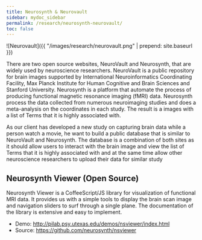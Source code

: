 ```yaml
---
title: Neurosynth & Neurovault
sidebar: mydoc_sidebar
permalink: /research/neurosynth-neurovault/
toc: false
---
```


![Neurovault]({{ "/images/research/neurovault.png" | prepend: site.baseurl }})

There are two open source websites, NeuroVault and Neurosynth, that are widely used by neuroscience researchers. NeuroVault is a public repository for brain images supported by International Neuroinformatics Coordinating Facility, Max Planck Institute for Human Cognitive and Brain Sciences and Stanford University. Neurosynth is a platform that automate the process of producing functional magnetic resonance imaging (fMRI) data. Neurosynth process the data collected from numerous neuroimaging studies and does a meta-analysis on the coordinates in each study. The result is a images with a list of Terms that it is highly associated with.

As our client has developed a new study on capturing brain data while a person watch a movie, he want to build a public database that is similar to NeuroVault and Neurosynth. The database is a combination of both sites as it should allow users to interact with the brain image and view the list of Terms that it is highly associated with and at the same time allow other neuroscience researchers to upload their data for similar study

## Neurosynth Viewer (Open Source)
Neurosynth Viewer is a CoffeeScript/JS library for visualization of functional MRI data. It provides us with a simple tools to display the brain scan image and navigation sliders to surf through a single plane. The documentation of the library is extensive and easy to implement.

* Demo: <http://pilab.psy.utexas.edu/demos/nsviewer/index.html>
* Source: <https://github.com/neurosynth/nsviewer>
